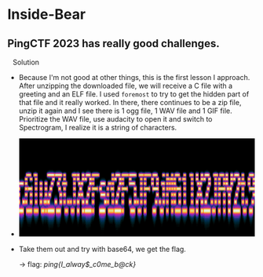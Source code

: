# Inside-Bear

## PingCTF 2023 has really good challenges.

&ensp; Solution

- Because I'm not good at other things, this is the first lesson I approach. After unzipping the downloaded file, we will receive a C file with a greeting and an ELF file. I used `foremost` to try to get the hidden part of that file and it really worked. In there, there continues to be a zip file, unzip it again and I see there is 1 ogg file, 1 WAV file and 1 GIF file. Prioritize the WAV file, use audacity to open it and switch to Spectrogram, I realize it is a string of characters.

 - <img src="spec-bear.png" width="500" height="200">

- Take them out and try with base64, we get the flag.

    -> flag: *ping{I_alway$_c0me_b@ck}*



